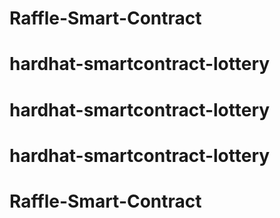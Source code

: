 # Raffle-Smart-Contract
# hardhat-smartcontract-lottery
# hardhat-smartcontract-lottery
# hardhat-smartcontract-lottery
# Raffle-Smart-Contract
